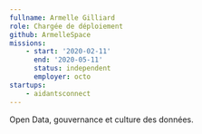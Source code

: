 ```yaml
---
fullname: Armelle Gilliard
role: Chargée de déploiement
github: ArmelleSpace
missions:
    - start: '2020-02-11'
      end: '2020-05-11'
      status: independent
      employer: octo
startups:
    - aidantsconnect
---
```


Open Data, gouvernance et culture des données.
